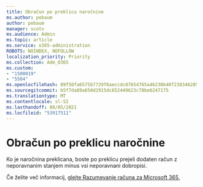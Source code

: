```yaml
---
title: Obračun po preklicu naročnine
ms.author: pebaum
author: pebaum
manager: scotv
ms.audience: Admin
ms.topic: article
ms.service: o365-administration
ROBOTS: NOINDEX, NOFOLLOW
localization_priority: Priority
ms.collection: Adm_O365
ms.custom:
- "1500019"
- "5584"
ms.openlocfilehash: 89f50fa6575b7729f6aeccdc07654765a46230b40f238346285acfa9431138e0
ms.sourcegitcommit: b5f7da89a650d2915dc652449623c78be6247175
ms.translationtype: MT
ms.contentlocale: sl-SI
ms.lasthandoff: 08/05/2021
ms.locfileid: "53917511"
---
```

# <a name="billed-after-canceling-subscription"></a>Obračun po preklicu naročnine

Ko je naročnina preklicana, boste po preklicu prejeli dodaten račun z neporavnanim stanjem minus vsi neporavnani dobropisi.

Če želite več informacij, [glejte Razumevanje računa za Microsoft 365.](https://docs.microsoft.com/microsoft-365/commerce/billing-and-payments/understand-your-invoice2)

